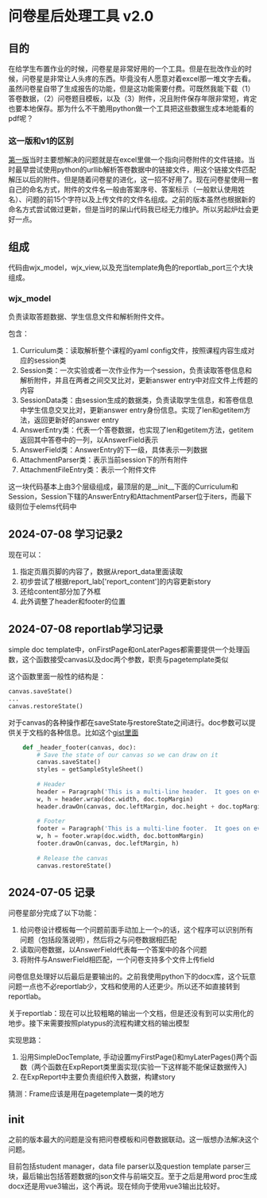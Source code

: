 # 问卷星后处理工具 v2.0


## 目的

在给学生布置作业的时候，问卷星是非常好用的一个工具。但是在批改作业的时候，问卷星是非常让人头疼的东西。毕竟没有人愿意对着excel那一堆文字去看。虽然问卷星自带了生成报告的功能，但是这功能需要付费。可既然我能下载（1）答卷数据，（2）问卷题目模板，以及（3）附件，况且附件保存年限非常短，肯定也要本地保存。那为什么不干脆用python做一个工具把这些数据生成本地能看的pdf呢？

### 这一版和v1的区别

[第一版](https://github.com/beneon/wjxConv)当时主要想解决的问题就是在excel里做一个指向问卷附件的文件链接。当时最早尝试使用python的urllib解析答卷数据中的链接文件，用这个链接文件匹配解压以后的附件。但是随着问卷星的进化，这一招不好用了。现在问卷星使用一套自己的命名方式，附件的文件名一般由答案序号、答案标示（一般默认使用姓名）、问题的前15个字符以及上传文件的文件名组成。之前的版本虽然也根据新的命名方式尝试做过更新，但是当时的屎山代码我已经无力维护。所以另起炉灶会更好一点。

## 组成

代码由wjx_model，wjx_view,以及充当template角色的reportlab_port三个大块组成。

### wjx_model

负责读取答题数据、学生信息文件和解析附件文件。

包含：

1. Curriculum类：读取解析整个课程的yaml config文件，按照课程内容生成对应的session类
2. Session类：一次实验或者一次作业作为一个session，负责读取答卷信息和解析附件，并且在两者之间交叉比对，更新answer entry中对应文件上传题的内容
3. SessionData类：由session生成的数据类，负责读取学生信息，和答卷信息中学生信息交叉比对，更新answer entry身份信息。实现了len和getitem方法，返回更新好的answer entry
4. AnswerEntry类：代表一个答卷数据，也实现了len和getitem方法，getitem返回其中答卷中的一列，以AnswerField表示
5. AnswerField类：AnswerEntry的下一级，具体表示一列数据
6. AttachmentParser类：表示当前session下的所有附件
7. AttachmentFileEntry类：表示一个附件文件

这一块代码基本上由3个层级组成，最顶层的是__init__下面的Curriculum和Session，Session下辖的AnswerEntry和AttachmentParser位于iters，而最下级则位于elems代码中


## 2024-07-08 学习记录2

现在可以：
1. 指定页眉页脚的内容了，数据从report_data里面读取
2. 初步尝试了根据report_lab['report_content']的内容更新story
3. 还给content部分加了外框
4. 此外调整了header和footer的位置

## 2024-07-08 reportlab学习记录

simple doc template中，onFirstPage和onLaterPages都需要提供一个处理函数，这个函数接受canvas以及doc两个参数，职责与pagetemplate类似

这个函数里面一般性的结构是：

```python
canvas.saveState()
...
canvas.restoreState()
```

对于canvas的各种操作都在saveState与restoreState之间进行。doc参数可以提供关于文档的各种信息。比如这个[gist里面](https://gist.github.com/nenodias/8c54500eb27884935d05b3ed3b0dd793)

```python
    def _header_footer(canvas, doc):
        # Save the state of our canvas so we can draw on it
        canvas.saveState()
        styles = getSampleStyleSheet()
 
        # Header
        header = Paragraph('This is a multi-line header.  It goes on every page.   ' * 5, styles['Normal'])
        w, h = header.wrap(doc.width, doc.topMargin)
        header.drawOn(canvas, doc.leftMargin, doc.height + doc.topMargin - h)
 
        # Footer
        footer = Paragraph('This is a multi-line footer.  It goes on every page.   ' * 5, styles['Normal'])
        w, h = footer.wrap(doc.width, doc.bottomMargin)
        footer.drawOn(canvas, doc.leftMargin, h)
 
        # Release the canvas
        canvas.restoreState()
```

## 2024-07-05 记录

问卷星部分完成了以下功能：
1. 给问卷设计模板每一个问题前面手动加上一个`>`的话，这个程序可以识别所有问题（包括段落说明），然后将之与问卷数据相匹配
2. 读取问卷数据，以AnswerField代表每一个答案中的各个问题
3. 将附件与AnswerField相匹配，一个问卷支持多个文件上传field

问卷信息处理好以后最后是要输出的。之前我使用python下的docx库，这个玩意问题一点也不必reportlab少，文档和使用的人还更少。所以还不如直接转到reportlab。

关于reportlab：现在可以比较粗略的输出一个文档，但是还没有到可以实用化的地步。接下来需要按照platypus的流程构建文档的输出模型

实现思路：

1. 沿用SimpleDocTemplate, 手动设置myFirstPage()和myLaterPages()两个函数（两个函数在ExpReport类里面实现(实验一下这样能不能保证数据传入)
2. 在ExpReport中主要负责组织传入数据，构建story

猜测：Frame应该是用在pagetemplate一类的地方

## init
之前的版本最大的问题是没有把问卷模板和问卷数据联动。这一版想办法解决这个问题。

目前包括student manager，data file parser以及question template parser三块，最后输出包括答题数据的json文件与前端交互。至于之后是用word proc生成docx还是用vue3输出，这个再说。现在倾向于使用vue3输出比较好。

